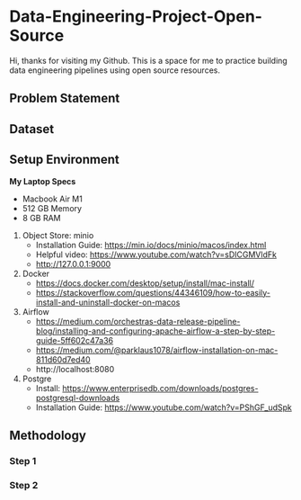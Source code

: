 # Data-Engineering-Project-Open-Source

Hi, thanks for visiting my Github. This is a space for me to practice building data engineering pipelines using open source resources.

## Problem Statement

## Dataset

## Setup Environment

**My Laptop Specs**
- Macbook Air M1
- 512 GB Memory
- 8 GB RAM

1) Object Store: minio
     - Installation Guide: https://min.io/docs/minio/macos/index.html
     - Helpful video: https://www.youtube.com/watch?v=sDICGMVldFk
     - http://127.0.0.1:9000 
2) Docker
     - https://docs.docker.com/desktop/setup/install/mac-install/
     - https://stackoverflow.com/questions/44346109/how-to-easily-install-and-uninstall-docker-on-macos
3) Airflow
     - https://medium.com/orchestras-data-release-pipeline-blog/installing-and-configuring-apache-airflow-a-step-by-step-guide-5ff602c47a36
     - https://medium.com/@parklaus1078/airflow-installation-on-mac-811d60d7ed40
     - http://localhost:8080
4) Postgre
     - Install: https://www.enterprisedb.com/downloads/postgres-postgresql-downloads
     - Installation Guide: https://www.youtube.com/watch?v=PShGF_udSpk

## Methodology

### Step 1

### Step 2

